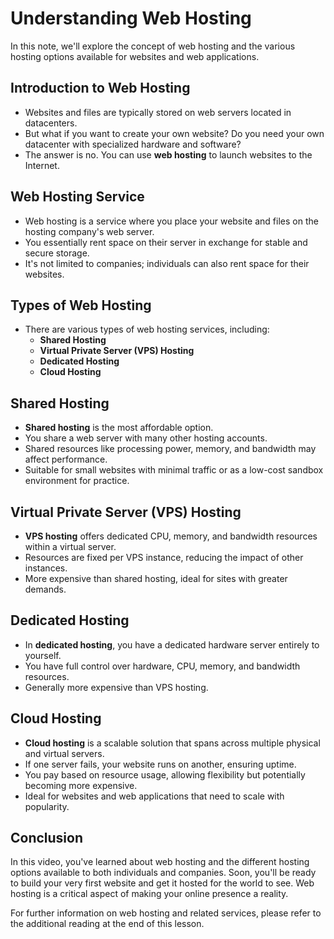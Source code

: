 # Understanding Web Hosting

In this note, we'll explore the concept of web hosting and the various hosting options available for websites and web applications.

## Introduction to Web Hosting

- Websites and files are typically stored on web servers located in datacenters.
- But what if you want to create your own website? Do you need your own datacenter with specialized hardware and software?
- The answer is no. You can use **web hosting** to launch websites to the Internet.

## Web Hosting Service

- Web hosting is a service where you place your website and files on the hosting company's web server.
- You essentially rent space on their server in exchange for stable and secure storage.
- It's not limited to companies; individuals can also rent space for their websites.

## Types of Web Hosting

- There are various types of web hosting services, including:
  - **Shared Hosting**
  - **Virtual Private Server (VPS) Hosting**
  - **Dedicated Hosting**
  - **Cloud Hosting**

## Shared Hosting

- **Shared hosting** is the most affordable option.
- You share a web server with many other hosting accounts.
- Shared resources like processing power, memory, and bandwidth may affect performance.
- Suitable for small websites with minimal traffic or as a low-cost sandbox environment for practice.

## Virtual Private Server (VPS) Hosting

- **VPS hosting** offers dedicated CPU, memory, and bandwidth resources within a virtual server.
- Resources are fixed per VPS instance, reducing the impact of other instances.
- More expensive than shared hosting, ideal for sites with greater demands.

## Dedicated Hosting

- In **dedicated hosting**, you have a dedicated hardware server entirely to yourself.
- You have full control over hardware, CPU, memory, and bandwidth resources.
- Generally more expensive than VPS hosting.

## Cloud Hosting

- **Cloud hosting** is a scalable solution that spans across multiple physical and virtual servers.
- If one server fails, your website runs on another, ensuring uptime.
- You pay based on resource usage, allowing flexibility but potentially becoming more expensive.
- Ideal for websites and web applications that need to scale with popularity.

## Conclusion

In this video, you've learned about web hosting and the different hosting options available to both individuals and companies. Soon, you'll be ready to build your very first website and get it hosted for the world to see. Web hosting is a critical aspect of making your online presence a reality.

For further information on web hosting and related services, please refer to the additional reading at the end of this lesson.
